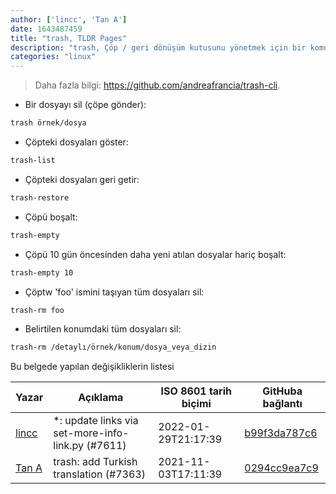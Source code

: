 ```yaml
---
author: ['lincc', 'Tan A']
date: 1643487459
title: "trash, TLDR Pages"
description: "trash, Çöp / geri dönüşüm kutusunu yönetmek için bir komut satırı arayüzü."
categories: "linux"
---
```

> Daha fazla bilgi: <https://github.com/andreafrancia/trash-cli>.

- Bir dosyayı sil (çöpe gönder):

```bash
trash örnek/dosya
```

- Çöpteki dosyaları göster:

```bash
trash-list
```

- Çöpteki dosyaları geri getir:

```bash
trash-restore
```

- Çöpü boşalt:

```bash
trash-empty
```

- Çöpü 10 gün öncesinden daha yeni atılan dosyalar hariç boşalt:

```bash
trash-empty 10
```

- Çöptw 'foo' ismini taşıyan tüm dosyaları sil:

```bash
trash-rm foo
```

- Belirtilen konumdaki tüm dosyaları sil:

```bash
trash-rm /detaylı/örnek/konum/dosya_veya_dizin
```
Bu belgede yapılan değişikliklerin listesi


Yazar | Açıklama | ISO 8601 tarih biçimi | GitHuba bağlantı
------|-----|-----|-----
[lincc](mailto:46962923+blueskyson@users.noreply.github.com) | *: update links via set-more-info-link.py (#7611) | 2022-01-29T21:17:39 | [b99f3da787c6](https://github.com/tldr-pages/tldr/commit/b99f3da787c6f43a545b9cb5ebd8265b1367fbc4)
[Tan A](mailto:40173707+yutyo@users.noreply.github.com) | trash: add Turkish translation (#7363) | 2021-11-03T17:11:39 | [0294cc9ea7c9](https://github.com/tldr-pages/tldr/commit/0294cc9ea7c97fab12485a8577603f19ad56956c)

